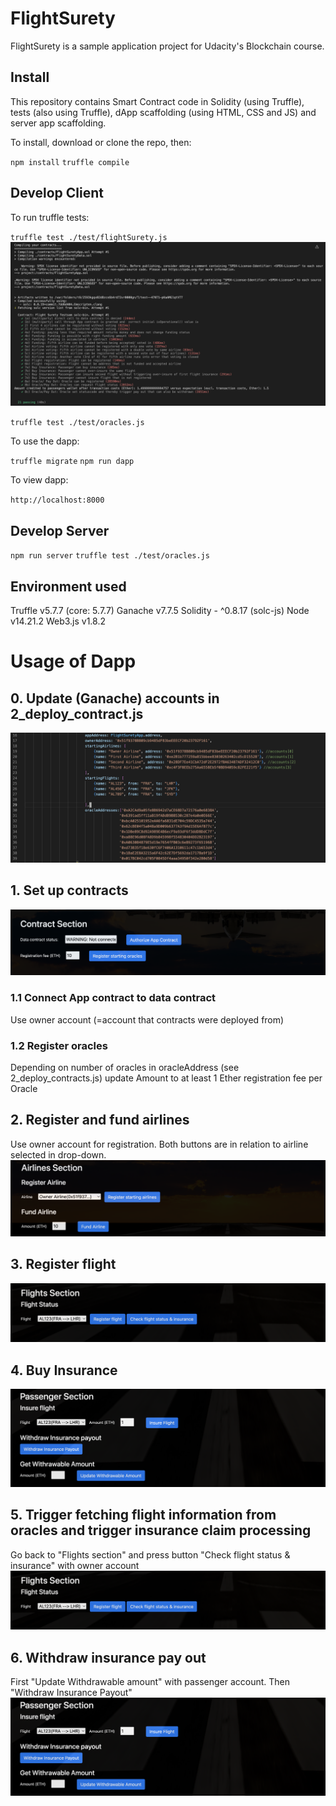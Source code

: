 # FlightSurety

FlightSurety is a sample application project for Udacity's Blockchain course.

## Install

This repository contains Smart Contract code in Solidity (using Truffle), tests (also using Truffle), dApp scaffolding (using HTML, CSS and JS) and server app scaffolding.

To install, download or clone the repo, then:

`npm install`
`truffle compile`

## Develop Client

To run truffle tests:

`truffle test ./test/flightSurety.js`
![truffle test](Readme_pics/Tests.png)

`truffle test ./test/oracles.js`


To use the dapp:

`truffle migrate`
`npm run dapp`

To view dapp:

`http://localhost:8000`

## Develop Server

`npm run server`
`truffle test ./test/oracles.js`

## Environment used
Truffle v5.7.7 (core: 5.7.7)
Ganache v7.7.5
Solidity - ^0.8.17 (solc-js)
Node v14.21.2
Web3.js v1.8.2

# Usage of Dapp

## 0. Update (Ganache) accounts in 2_deploy_contract.js
![truffle test](Readme_pics/Update_2_deploy_contracts.js.png)

## 1. Set up contracts
![truffle test](Readme_pics/Contracts_section.png)
### 1.1 Connect App contract to data contract
Use owner account (=account that contracts were deployed from)
### 1.2 Register oracles
Depending on number of oracles in oracleAddress (see 2_deploy_contracts.js) update Amount to at least 1 Ether registration fee per Oracle

## 2. Register and fund airlines
Use owner account for registration. Both buttons are in relation to airline selected in drop-down.
![truffle test](Readme_pics/Airlines_section.png)

## 3. Register flight
![truffle test](Readme_pics/Flights_section.png)

## 4. Buy Insurance
![truffle test](Readme_pics/Passenger_section.png)

## 5. Trigger fetching flight information from oracles and trigger insurance claim processing
Go back to "Flights section" and press button "Check flight status & insurance" with owner account
![truffle test](Readme_pics/Flights_section.png)

## 6. Withdraw insurance pay out
First "Update Withdrawable amount" with passenger account. Then "Withdraw Insurance Payout"
![truffle test](Readme_pics/Passenger_section.png)

